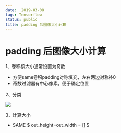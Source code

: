 ```yaml
---
date:  2019-03-08
tags: Tensorflow
status: public
title: padding 后图像大小计算
---
```

# padding 后图像大小计算

1、卷积核大小通常设置为奇数
+ 方便same卷积padding对称填充，左右两边对称补0
+ 奇数过滤器有中心像素，便于确定位置

2、分类

![](./_image/2019-03-08-10-19-37.jpg)

3、计算大小
+ SAME
$
out_height=out_width = []
$
